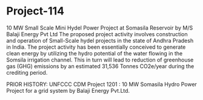 # Project-114
10 MW Small Scale Mini Hydel Power Project at Somasila Reservoir by M/S Balaji Energy Pvt Ltd
The proposed project activity involves construction and operation of Small-Scale hydel projects in the state of Andhra Pradesh in India. The project activity has been essentially conceived to generate clean energy by utilizing the hydro potential of the water flowing in the Somsila irrigation channel. This in turn will lead to reduction of greenhouse gas (GHG) emissions by an estimated 31,536 Tonnes CO2e/year during the crediting period.

PRIOR HISTORY: UNFCCC CDM Project 1201 : 10 MW Somasila Hydro Power Project for a grid system by Balaji Energy Pvt.Ltd.
